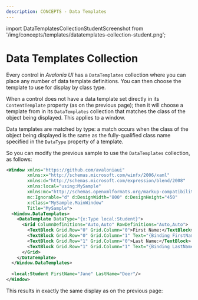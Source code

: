 ```yaml
---
description: CONCEPTS - Data Templates
---
```


import DataTemplatesCollectionStudentScreenshot from '/img/concepts/templates/datatemplates-collection-student.png';

# Data Templates Collection

Every control in _Avalonia UI_ has a `DataTemplates` collection where you can place any number of data template definitions. You can then choose the template to use for display by class type. 

When a control does not have a data template set directly in its `ContentTemplate` property (as on the previous page); then it will choose a template from in its `DataTemplates` collection that matches the class of the object being displayed.  This applies to a window.

Data templates are matched by type: a match occurs when the class of the object being displayed is the same as the fully-qualified class name specified in the `DataType` property of a template.

So you can modify the previous sample to use the `DataTemplates` collection, as follows:

```xml
<Window xmlns="https://github.com/avaloniaui"
        xmlns:x="http://schemas.microsoft.com/winfx/2006/xaml"
        xmlns:d="http://schemas.microsoft.com/expression/blend/2008"
        xmlns:local="using:MySample"
        xmlns:mc="http://schemas.openxmlformats.org/markup-compatibility/2006"
        mc:Ignorable="d" d:DesignWidth="800" d:DesignHeight="450"
        x:Class="MySample.MainWindow"
        Title="MySample">
  <Window.DataTemplates>
    <DataTemplate DataType="{x:Type local:Student}">
      <Grid ColumnDefinitions="Auto,Auto" RowDefinitions="Auto,Auto">
        <TextBlock Grid.Row="0" Grid.Column="0">First Name:</TextBlock>
        <TextBlock Grid.Row="0" Grid.Column="1" Text="{Binding FirstName}"/>
        <TextBlock Grid.Row="1" Grid.Column="0">Last Name:</TextBlock>
        <TextBlock Grid.Row="1" Grid.Column="1" Text="{Binding LastName}"/>
      </Grid>
    </DataTemplate>
  </Window.DataTemplates>
  
  <local:Student FirstName="Jane" LastName="Deer"/>
</Window>
```

This results in exactly the same display as on the previous page:

<img src={DataTemplatesCollectionStudentScreenshot} alt=""/>